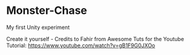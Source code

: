 # Monster-Chase
My first Unity experiment

Create it yourself - Credits to Fahir from Awesome Tuts for the Youtube Tutorial:
https://www.youtube.com/watch?v=gB1F9G0JXOo
